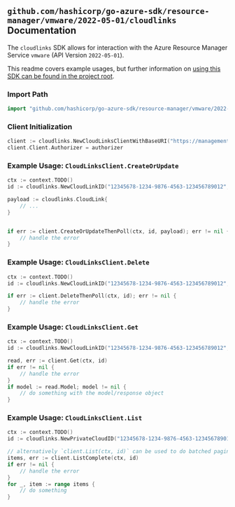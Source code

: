 
## `github.com/hashicorp/go-azure-sdk/resource-manager/vmware/2022-05-01/cloudlinks` Documentation

The `cloudlinks` SDK allows for interaction with the Azure Resource Manager Service `vmware` (API Version `2022-05-01`).

This readme covers example usages, but further information on [using this SDK can be found in the project root](https://github.com/hashicorp/go-azure-sdk/tree/main/docs).

### Import Path

```go
import "github.com/hashicorp/go-azure-sdk/resource-manager/vmware/2022-05-01/cloudlinks"
```


### Client Initialization

```go
client := cloudlinks.NewCloudLinksClientWithBaseURI("https://management.azure.com")
client.Client.Authorizer = authorizer
```


### Example Usage: `CloudLinksClient.CreateOrUpdate`

```go
ctx := context.TODO()
id := cloudlinks.NewCloudLinkID("12345678-1234-9876-4563-123456789012", "example-resource-group", "privateCloudValue", "cloudLinkValue")

payload := cloudlinks.CloudLink{
	// ...
}


if err := client.CreateOrUpdateThenPoll(ctx, id, payload); err != nil {
	// handle the error
}
```


### Example Usage: `CloudLinksClient.Delete`

```go
ctx := context.TODO()
id := cloudlinks.NewCloudLinkID("12345678-1234-9876-4563-123456789012", "example-resource-group", "privateCloudValue", "cloudLinkValue")

if err := client.DeleteThenPoll(ctx, id); err != nil {
	// handle the error
}
```


### Example Usage: `CloudLinksClient.Get`

```go
ctx := context.TODO()
id := cloudlinks.NewCloudLinkID("12345678-1234-9876-4563-123456789012", "example-resource-group", "privateCloudValue", "cloudLinkValue")

read, err := client.Get(ctx, id)
if err != nil {
	// handle the error
}
if model := read.Model; model != nil {
	// do something with the model/response object
}
```


### Example Usage: `CloudLinksClient.List`

```go
ctx := context.TODO()
id := cloudlinks.NewPrivateCloudID("12345678-1234-9876-4563-123456789012", "example-resource-group", "privateCloudValue")

// alternatively `client.List(ctx, id)` can be used to do batched pagination
items, err := client.ListComplete(ctx, id)
if err != nil {
	// handle the error
}
for _, item := range items {
	// do something
}
```
